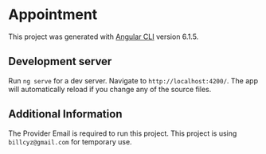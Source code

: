 # Appointment

This project was generated with [Angular CLI](https://github.com/angular/angular-cli) version 6.1.5.

## Development server

Run `ng serve` for a dev server. Navigate to `http://localhost:4200/`. The app will automatically reload if you change any of the source files.

## Additional Information

The Provider Email is required to run this project. This project is using `billcyz@gmail.com` for temporary use.
